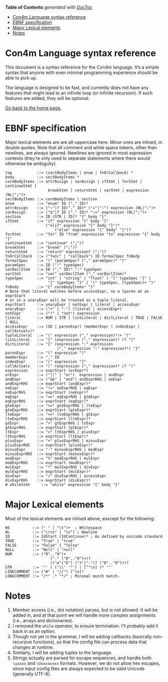<!-- START doctoc generated TOC please keep comment here to allow auto update -->
<!-- DON'T EDIT THIS SECTION, INSTEAD RE-RUN doctoc TO UPDATE -->
**Table of Contents**  *generated with [DocToc](https://github.com/thlorenz/doctoc)*

- [Con4m Language syntax reference](#con4m-language-syntax-reference)
- [EBNF specification](#ebnf-specification)
- [Major Lexical elements](#major-lexical-elements)
- [Notes](#notes)

<!-- END doctoc generated TOC please keep comment here to allow auto update -->

# Con4m Language syntax reference

This document is a syntax reference for the Con4m language.   It’s a simple syntax that anyone with even minimal programming experience should be able to pick up.

The language is designed to be fast, and currently does not have any features that might lead to an infinite loop (or infinite recursion). If such features are added, they will be optional.

[Go back to the home page.](https://github.com/crashappsec/con4m)

# EBNF specification

Major lexical elements are  are all-uppercase here. Minor ones are inlined, in double quotes. Note that all comment and white space tokens, other than newlines, are always ignored.  Newlines
are ignored in most expression contexts (they’re only used to separate statements where there would otherwise be ambiguity).

```ebnf
top           ::= (sectBodyItems | enum | fnOrCallback) *
body          ::= sectBodyItems *
coreBodyItems ::= attrAssign | varAssign | ifStmt | forStmt | continueStmt |
                   breakStmt | returnStmt | varStmt | expression (NL|";")+
sectBodyItems ::= coreBodyItems | section
enum          ::= "enum" ID ("," ID)*
attrAssign    ::= ("~")? ID("." ID)* ("="|":") expression (NL|";")+
varAssign     ::= ("$")? ID ("," ID)* ":=" expression (NL|";")+
section       ::= ID (STR | ID)? "{" body "}"
ifStmt        ::= "if" expression "{" body "}"
                  ("elif" expression "{" body "}")*
	 	              ("else" expression "{" body" "}")?
forStmt       ::= "for" ID "from" expression "to" expression "{" body "}"
continueStmt  ::= "continue" (";")?
breakStmt     ::= "break" (";")?
returnStmt    ::= "return" expression? (";")?
fnOrCallback  ::= ("func" | "callback") ID formalSpec fnBody
formalSpec    ::= "(" (paramSpec? ("," paramSpec)* ")"
paramSpec     ::= ID (":" typeSpec)
varDeclItem   ::= ID ("," ID)* ":" typeSpec 
varStmt       ::= "var" varDeclItem ("," varDeclItem)*
typeSpec      ::= "int" | "string" | "float" | "[" typeSpec "]" | 
                   "{" typeSpec "}" | "(" typeSpec, (typeSpec)+ ")"
fnBody        ::= "{" coreBodyItems* "}"
# Note that literal matches before accessExpr, so a lparen at an exprStart
# or in a unaryExpr will be treated as a tuple literal.
exprStart     ::= unaryExpr | notExpr | literal | accessExpr
unaryExpr     ::= ("+" | "-") (literal | accessExpr)
notExpr       ::= ("!" | "not") expression
literal       ::= NUM | STR | listLiteral | dictLiteral | TRUE | FALSE | NULL
accessExpr    ::= (ID | parenExpr) (memberExpr | indexExpr | callActuals)*
tupleLiteral  ::= "(" expression ("," expression)*)+ ")"
listLiteral   ::= "[" (expression ("," expression)* )? "]"
dictLiteral   ::= "{" (expression ":" expression
                       ("," expression ":" expression)*) "}"
parenExpr     ::= "(" expression ")"
memberExpr    ::= "." ID
indexExpr     ::= "[" expression "]"
callActuals   ::= "(" (expression ("," expression)* )? ")"
expression    ::= exprStart (orExpr*)
orExpr        ::= ("||" | "or")  expression | andExpr
andExpr       ::= ("&&" | "and") andExprRHS | neExpr
andExprRHS    ::= exprStart (andExpr)*
neExpr        ::= "!=" neExprRHS | eqExpr
neExprRHS     ::= exprStart (neExpr)*
eqExpr        ::= "==" eqExprRHS | gteExpr
eqExprRHS     ::= exprStart (eqExpr)*
gteExpr       ::= ">=" gteExprRHS | lteExpr
gteExprRHS    ::= exprStart (gteExpr)*
lteExpr       ::= "<=" lteExprRHS | gtExpr
lteExprRHS    ::= exprStart (lteExpr)*
gtExpr        ::= ">" gtExprRHS | ltExpr
gtExprRHS     ::= exprStart (gtExpr)*
ltExpr        ::= "<" ltExprRHS | plusExpr
ltExprRHS     ::= exprStart (ltExpr)*
plusExpr      ::= "+" plusExprRHS | minusExpr
plusExprRHS   ::= exprStart (plusExpr)*
minusExpr     ::= "-" minusExprRHS | modExpr
minusExprRHS  ::= exprStart (minusExpr)*
modExpr       ::= "%" modExprRHS | mulExpr
modExprRHS    ::= exprStart (modExpr)*
mulExpr       ::= "*" mulExprRHS | divExpr
mulExprRHS    ::= exprStart (mulExpr)*
divExpr       ::= "/" divExprRHS | accessExpr
divExprRHS    ::= exprStart (divExpr)*
# whileStmt     ::= "while" expression "{" body "}"
```

# Major Lexical elements

Most of the lexical elements are inlined above, exxcept for the following:

```ebnf
WS          ::= (" " | "\t")+  ; Whitespace
NL          ::= ("\r\n" | "\n") ; Newline
ID          ::= IdStart (IdContinue)* ; As defined by unicode standard
TRUE        ::= "True" | "true"
FALSE       ::= "False" | "false"
NULL        ::= "Null" | "null"
NUM         ::= ("0".."9")+
                    ("." ("0".."9")+)?
                    (("e"|"E") ("+"|"-")? ("0".."9")+)?
STR         ::= '"' ( ('\\' '"') | [^"\n] )* '"'
LINECOMMENT ::= ("#" | "//") [^\n]*
LONGCOMMENT ::= "/*" .* "*/" ; Minimal munch match.
```

# Notes

1. Member access (i.e., dot notation) parses, but is not allowed.  It will be added in, and at that point we will handle more complex assignments (i.e., arrays and dictionaries).
2. I removed the `while` operator, to ensure termination. I’ll probably add it back in as an option.
3. Though not yet in the grammar, I will be adding callbacks (basically non-recursive functions), so that the config file can process data that changes at runtime.
4. Similarly, I will be adding tuples to the language.
5. Strings actually are parsed for escape sequences, and handle both `\uxxxx` and `\Uxxxxxxxx` formats. However, we do not allow hex escapes, since input config files are always expected to be valid Unicode (generally UTF-8).

